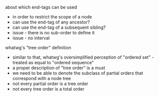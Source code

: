 
about which end-tags can be used
- in order to restrict the scope of a node
- can use the end-tag of any ancestor?
- can use the end-tag of a subsequent sibling?
- issue - there is no sub-order to define it
- issue - no interval

whatwg's "tree order" definition
- similar to that, whatwg's oversimplified perception
  of "ordered set" - treated as equal to "ordered sequence"
- a proper description of "tree order" is a must
- we need to be able to denote the subclass of
  partial orders that correspond with a node tree
- not every partial order is a tree order
- not every tree order is a total order
